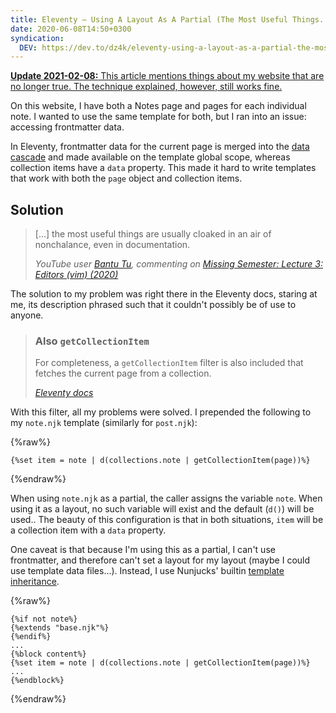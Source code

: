 ```yaml
---
title: Eleventy — Using A Layout As A Partial (The Most Useful Things...)
date: 2020-06-08T14:50+0300
syndication:
  DEV: https://dev.to/dz4k/eleventy-using-a-layout-as-a-partial-the-most-useful-things-182n
---
```


<ins>

**Update 2021-02-08:** This article mentions things about my website that are no longer true. The technique explained, however, still works fine.

</ins>

On this website, I have both a Notes page and pages for each individual note. I wanted to use the same template for both, but I ran into an issue: accessing frontmatter data.

In Eleventy, frontmatter data for the current page is merged into the [data cascade][] and made available on the template global scope, whereas collection items have a `data` property. This made it hard to write templates that work with both the `page` object and collection items.

## Solution

> [...] the most useful things are usually cloaked in an air of nonchalance, even in documentation.
>
> <footer>
>
> <cite>YouTube user [Bantu Tu][], commenting on [Missing Semester: Lecture 3: Editors (vim) (2020)][missing-semester]</cite>
>
></footer>

The solution to my problem was right there in the Eleventy docs, staring at me, its description phrased such that it couldn't possibly be of use to anyone.


> ### Also `getCollectionItem`
>
> For completeness, a `getCollectionItem` filter is also included that fetches the current page from a collection.
>
> <footer>
>
> <cite>[Eleventy docs](also-getcollectionitem)</cite>
>
> </footer>

With this filter, all my problems were solved. I prepended the following to my `note.njk` template (similarly for `post.njk`):

{%raw%}
```liquid
{%set item = note | d(collections.note | getCollectionItem(page))%}
```
{%endraw%}

When using `note.njk` as a partial, the caller assigns the variable `note`. When using it as a layout, no such variable will exist and the default (`d()`) will be used.. The beauty of this configuration is that in both situations, `item` will be a collection item with a `data` property.

One caveat is that because I'm using this as a partial, I can't use frontmatter, and therefore can't set a layout for my layout (maybe I could use template data files...). Instead, I use Nunjucks' builtin [template inheritance][].

{%raw%}
```liquid
{%if not note%}
{%extends "base.njk"%}
{%endif%}
...
{%block content%}
{%set item = note | d(collections.note | getCollectionItem(page))%}
...
{%endblock%}
```
{%endraw%}

[data cascade]: https://www.11ty.dev/docs/data-cascade/
[Bantu Tu]: https://www.youtube.com/channel/UCjknfwYaYZvv94AjL10NO0Q
[missing-semester]: https://www.youtube.com/watch?v=a6Q8Na575qc
[also-getcollectionitem]: https://www.11ty.dev/docs/filters/collection-items/\#also-getcollectionitem
[template inheritance]: https://mozilla.github.io/nunjucks/templating.html#template-inheritance
